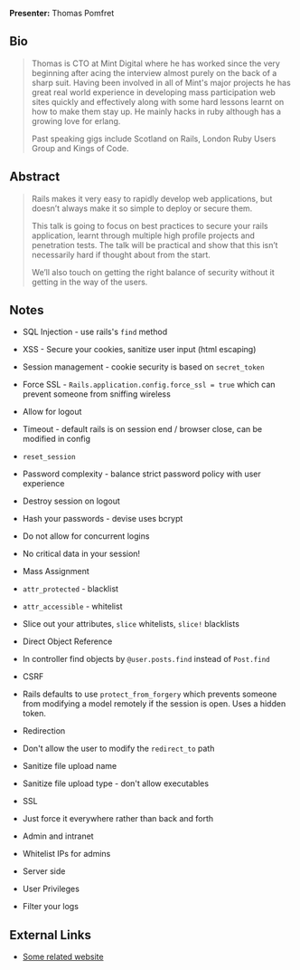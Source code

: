 **Presenter:** Thomas Pomfret

## Bio

> Thomas is CTO at Mint Digital where he has worked since the very beginning after acing the interview almost purely on the back of a sharp suit. Having been involved in all of Mint's major projects he has great real world experience in developing mass participation web sites quickly and effectively along with some hard lessons learnt on how to make them stay up. He mainly hacks in ruby although has a growing love for erlang.
>
> Past speaking gigs include Scotland on Rails, London Ruby Users Group and Kings of Code.

## Abstract

> Rails makes it very easy to rapidly develop web applications, but doesn’t always make it so simple to deploy or secure them. 
>
> This talk is going to focus on best practices to secure your rails application, learnt through multiple high profile projects and penetration tests. The talk will be practical and show that this isn’t necessarily hard if thought about from the start. 
>
> We’ll also touch on getting the right balance of security without it getting in the way of the users.

## Notes

* SQL Injection - use rails's `find` method


* XSS - Secure your cookies, sanitize user input (html escaping)


* Session management - cookie security is based on `secret_token`
* Force SSL - `Rails.application.config.force_ssl = true` which can prevent someone from sniffing wireless
* Allow for logout
* Timeout - default rails is on session end / browser close, can be modified in config
* `reset_session`
* Password complexity - balance strict password policy with user experience
* Destroy session on logout
* Hash your passwords - devise uses bcrypt
* Do not allow for concurrent logins
* No critical data in your session!


* Mass Assignment
* `attr_protected` - blacklist
* `attr_accessible` - whitelist
* Slice out your attributes, `slice` whitelists, `slice!` blacklists


* Direct Object Reference
* In controller find objects by `@user.posts.find` instead of `Post.find`


* CSRF
* Rails defaults to use `protect_from_forgery` which prevents someone from modifying a model remotely if the session is open.  Uses a hidden token.


* Redirection
* Don't allow the user to modify the `redirect_to` path


* Sanitize file upload name
* Sanitize file upload type - don't allow executables


* SSL
* Just force it everywhere rather than back and forth


* Admin and intranet
* Whitelist IPs for admins


* Server side
* User Privileges
* Filter your logs

## External Links

* [Some related website](http://www.example.com/)
